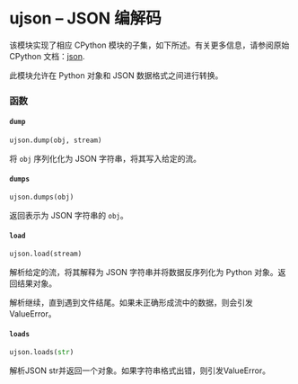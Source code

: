 ujson – JSON 编解码
=======================


该模块实现了相应 CPython 模块的子集，如下所述。有关更多信息，请参阅原始 CPython 文档：[json](https://docs.python.org/3.5/library/json.html#module-json).

此模块允许在 Python 对象和 JSON 数据格式之间进行转换。

### 函数

#### `dump`

```python
ujson.dump(obj, stream)
```

将 `obj` 序列化化为 JSON 字符串，将其写入给定的流。

#### `dumps`

```python
ujson.dumps(obj)
```

返回表示为 JSON 字符串的 `obj`。

#### `load`

```python
ujson.load(stream)
```

解析给定的流，将其解释为 JSON 字符串并将数据反序列化为 Python 对象。返回结果对象。

解析继续，直到遇到文件结尾。如果未正确形成流中的数据，则会引发 ValueError。

#### `loads`

```python
ujson.loads(str)
```

解析JSON str并返回一个对象。如果字符串格式出错，则引发ValueError。

